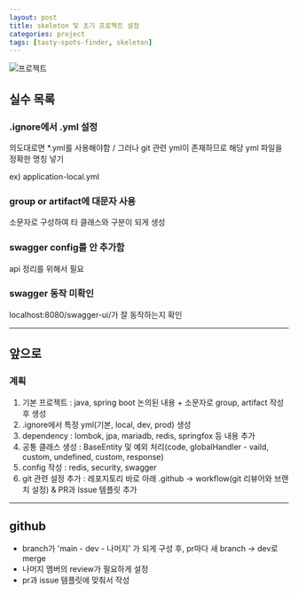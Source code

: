 ```yaml
---
layout: post
title: skeleton 및 초기 프로젝트 설정
categories: project
tags: [tasty-spots-finder, skeleton]
---
```

![프로젝트](https://d34u8crftukxnk.cloudfront.net/slackpress/prod/sites/6/Project-management-steps2.ko-KR.png)

## 실수 목록

### .ignore에서 .yml 설정  

의도대로면 \*.yml를 사용해야함 / 그러나 git 관련 yml이 존재하므로 해당 yml 파일을 정확한 명칭 넣기  

ex) application-local.yml

### group or artifact에 대문자 사용

소문자로 구성하여 타 클래스와 구분이 되게 생성

### swagger config를 안 추가함

api 정리를 위해서 필요


### swagger 동작 미확인

localhost:8080/swagger-ui/가 잘 동작하는지 확인

---


## 앞으로

### 계획

1. 기본 프로젝트 : java, spring boot 논의된 내용 + 소문자로 group, artifact 작성 후 생성
2. .ignore에서 특정 yml(기본, local, dev, prod) 생성
3. dependency : lombok, jpa, mariadb, redis, springfox 등 내용 추가 
4. 공통 클래스 생성 : BaseEntity 및 예외 처리(code, globalHandler - vaild, custom, undefined, custom, response)
5. config 작성 : redis, security, swagger
6. git 관련 설정 추가 : 레포지토리 바로 아래 .github -> workflow(git 리뷰어와 브랜치 설정) & PR과 Issue 템플릿 추가

---


## github

- branch가 'main - dev - 나머지' 가 되게 구성 후, pr마다 새 branch -> dev로 merge
- 나머지 멤버의 review가 필요하게 설정
- pr과 issue 템플릿에 맞춰서 작성
